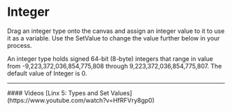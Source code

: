 Integer
=======

Drag an integer type onto the canvas and assign an integer value to it to use it as a variable. Use the SetValue to change the value further below in your process.

An integer type holds signed 64-bit (8-byte) integers that range in value from -9,223,372,036,854,775,808 through 9,223,372,036,854,775,807. The default value of Integer is 0.

<hr>
#### Videos
[Linx 5: Types and Set Values](https://www.youtube.com/watch?v=HfRFVry8gp0)